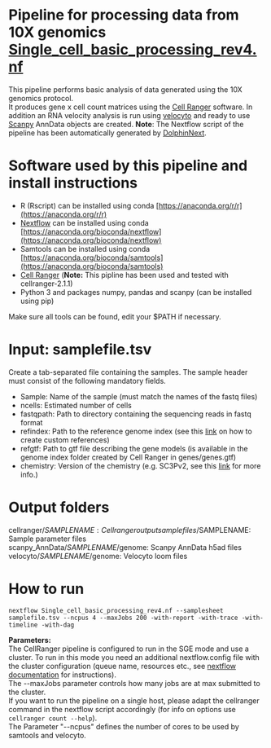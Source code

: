 # Pipeline for processing data from 10X genomics [Single_cell_basic_processing_rev4.nf](../../nextflow/Single_cell_basic_processing_rev4.nf)
This pipeline performs basic analysis of data generated using the 10X genomics protocol.  
It produces gene x cell count matrices using the [Cell Ranger](https://support.10xgenomics.com/single-cell-gene-expression/software/pipelines/latest/what-is-cell-ranger) software. 
In addition an RNA velocity analysis is run using [velocyto](velocyto.org/velocyto.py/index.html) and ready to use [Scanpy](https://scanpy.readthedocs.io) AnnData objects are created.
**Note**: The Nextflow script of the pipeline has been automatically generated by [DolphinNext](https://dolphinnext.readthedocs.io/en/latest/).

# Software used by this pipeline and install instructions
* R (Rscript) can be installed using conda [https://anaconda.org/r/r](https://anaconda.org/r/r)
* [Nextflow](https://www.nextflow.io/) can be installed using conda [https://anaconda.org/bioconda/nextflow](https://anaconda.org/bioconda/nextflow)
* Samtools can be installed using conda [https://anaconda.org/bioconda/samtools](https://anaconda.org/bioconda/samtools)
* [Cell Ranger](https://support.10xgenomics.com/single-cell-gene-expression/software/pipelines/latest/what-is-cell-ranger) (**Note:** This pipline has been used and tested with cellranger-2.1.1)
* Python 3 and packages numpy, pandas and scanpy (can be installed using pip)
  
Make sure all tools can be found, edit your $PATH if necessary.  

# Input: samplefile.tsv

Create a tab-separated file containing the samples. The sample header must consist of the following mandatory fields.  

* Sample: Name of the sample (must match the names of the fastq files)
* ncells: Estimated number of cells
* fastqpath: Path to directory containing the sequencing reads in fastq format
* refindex: Path to the reference genome index (see this [link](https://support.10xgenomics.com/single-cell-gene-expression/software/pipelines/latest/advanced/references) on how to create custom references)
* refgtf: Path to gtf file describing the gene models (is available in the genome index folder created by Cell Ranger in genes/genes.gtf)
* chemistry: Version of the chemistry (e.g. SC3Pv2, see this [link](https://support.10xgenomics.com/single-cell-gene-expression/software/pipelines/latest/using/count) for more info.)

# Output folders
cellranger/$SAMPLENAME: Cellranger output  
samplefiles/$SAMPLENAME: Sample parameter files  
scanpy_AnnData/$SAMPLENAME/$genome: Scanpy AnnData h5ad files  
velocyto/$SAMPLENAME/$genome: Velocyto loom files  

# How to run
`nextflow Single_cell_basic_processing_rev4.nf --samplesheet samplefile.tsv --ncpus 4 --maxJobs 200 -with-report -with-trace -with-timeline -with-dag`

**Parameters:**  
The CellRanger pipeline is configured to run in the SGE mode and use a cluster. To run in this mode you need an additional nextflow.config file with the cluster configuration (queue name, resources etc., see [nextflow documentation](https://www.nextflow.io/docs/latest/index.html) for instructions).  
The --maxJobs parameter controls how many jobs are at max submitted to the cluster.  
If you want to run the pipeline on a single host, please adapt the cellranger command in the nextflow script accordingly (for info on options use `cellranger count --help`).  
The Parameter "--ncpus" defines the number of cores to be used by samtools and velocyto.  
